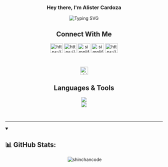 <h3 align="center">Hey there, I'm Alister Cardoza</h3>
<p align="center" ><img src="https://github.com/AlisterCardoza/AlisterCardoza/assets/141271035/0da6c814-3c17-4050-be19-27797b7490f3" alt="Typing SVG" /></p>
    
<h2 align="center"> Connect With Me </h2>

<p align="center">
<a href="https://www.linkedin.com/in/aarti-rathi-a6031814b/" target="blank"><img align="center" src="https://raw.githubusercontent.com/rahuldkjain/github-profile-readme-generator/master/src/images/icons/Social/linked-in-alt.svg" alt="https://www.linkedin.com/in/aarti-rathi-a6031814b/" height="30" width="40" /></a>
<a href="https://www.facebook.com/aarti.rathi.1710" target="blank"><img align="center" src="https://raw.githubusercontent.com/rahuldkjain/github-profile-readme-generator/master/src/images/icons/Social/facebook.svg" alt="https://www.facebook.com/aarti.rathi.1710" height="30" width="40" /></a>
<a href="https://www.instagram.com/aarti.rathiii" target="blank"><img align="center" src="https://raw.githubusercontent.com/rahuldkjain/github-profile-readme-generator/master/src/images/icons/Social/instagram.svg" alt="simplified_learner" height="30" width="40" /></a>
<a href="https://api.whatsapp.com/send/?phone=917040031669&text&app_absent=0&lang=en" target="blank"><img align="center" src="https://raw.githubusercontent.com/rahuldkjain/github-profile-readme-generator/master/src/images/icons/Social/whatsapp.svg" alt="simplified_learner" height="30" width="40" /></a>
<a href="https://www.hackerrank.com/_shinchancode" target="blank"><img align="center" src="https://raw.githubusercontent.com/rahuldkjain/github-profile-readme-generator/master/src/images/icons/Social/hackerrank.svg" alt="https://www.hackerrank.com/_shinchancode" height="30" width="40" /></a>
</p>
<br>
<p align="center"> <img height="25px" src="https://komarev.com/ghpvc/?username=shinchancode&label=Profile%20views&color=0e75b6&style=flat" alt="shinchancode" /> </p>

<h2 align="center">Languages & Tools</h2>
<p align="center">
    <img src="https://skillicons.dev/icons?i=c,cpp,py,java,html,css,js,nodejs,flask,git,react" />
  <br>
    <img src="https://skillicons.dev/icons?i=mysql,angular,figma,vscode,ts" />
</p><br>
<hr>

<details open> 
  <summary><h2>📊 GitHub Stats:</h2></summary>

<p align="center" >&nbsp;<img src="https://github-readme-stats.vercel.app/api?username=AlisterCardoza&theme=default&show_icons=true&hide_border=true&count_private=true" alt="shinchancode"/></p>
</details>

